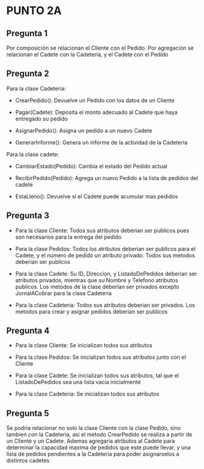 # PUNTO 2A

## Pregunta 1

 Por composición se relacionan el Cliente con el Pedido. Por agregación se relacionan el Cadete con la Cadeteria, y el Cadete con el Pedido

## Pregunta 2

Para la clase Cadeteria:

* CrearPedido(): Devuelve un Pedido con los datos de un Cliente

* Pagar(Cadete): Deposita el monto adecuado al Cadete que haya entregado su pedido

* AsignarPedido(): Asigna un pedido a un nuevo Cadete

* GenerarInforme(): Genera un informe de la actividad de la Cadeteria

Para la clase cadete:

* CambiarEstado(Pedido): Cambia el estado del Pedido actual

* RecibirPedido(Pedido): Agrega un nuevo Pedido a la lista de pedidos del cadete

* EstaLleno(): Devuelve si el Cadete puede acumular mas pedidos

## Pregunta 3

* Para la clase Cliente: Todos sus atributos deberian ser publicos pues son necesarios para la entrega del pedido

* Para la clase Pedidos: Todos los atributos deberian ser publicos para el Cadete, y el numero de pedido un atributo privado. Todos sus metodos deberian ser publicos

* Para la clase Cadete: Su ID, Direccion, y ListadoDePedidos deberian ser atributos privados, mientras que su Nombre y Telefono atributos publicos. Los metodos de la clase deberian ser privados excepto JornalACobrar para la clase Cadeteria

* Para la clase Cadeteria: Todos sus atributos deberian ser privados. Los metodos para crear y asignar pedidos deberian ser publicos

## Pregunta 4

* Para la clase Cliente: Se inicializan todos sus atributos

* Para la clase Pedidos: Se inicializan todos sus atributos junto con el Cliente

* Para la clase Cadete: Se inicializan todos sus atributos, tal que el ListadoDePedidos sea una lista vacia inicialmente

* Para la clase Cadeteria: Se inicializan todos sus atributos

## Pregunta 5

Se podría relacionar no solo la clase Cliente con la clase Pedido, sino tambien con la Cadeteria, asi el metodo CrearPedido se realiza a partir de un Cliente y un Cadete. Ademas agregaria atributos al Cadete para determinar la capacidad maxima de pedidos que este puede llevar, y una lista de pedidos pendientes a la Cadeteria para poder asignarselos a distintos cadetes